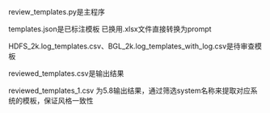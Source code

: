 review_templates.py是主程序

templates.json是已标注模板
已换用.xlsx文件直接转换为prompt

HDFS_2k.log_templates.csv、BGL_2k.log_templates_with_log.csv是待审查模板

reviewed_templates.csv是输出结果

reviewed_templates_1.csv 为5.8输出结果，通过筛选system名称来提取对应系统的模板，保证风格一致性
